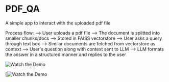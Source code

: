 # PDF_QA
A simple app to interact with the uploaded pdf file

Process flow:
--> User uploads a pdf file 
--> The document is splitted into smaller chunks/docs 
--> Stored in FAISS vectorstore 
--> User asks a query through text box 
--> Similar documents are fetched from vectorstore as context 
--> User's question along with context sent to LLM 
--> LLM formats the answer in a structured manner and replies to the user


![Watch the Demo](https://youtu.be/dTKOMaVdD5A)

[![Watch the Demo](https://youtu.be/dTKOMaVdD5A)

